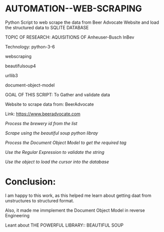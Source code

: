 # AUTOMATION--WEB-SCRAPING
Python Script to web scrape the data from Beer Advocate Website and load the structured data to SQLITE DATABASE

TOPIC OF RESEARCH: AQUISITIONS OF Anheuser-Busch InBev

Technology: 
python-3-6

webscraping

beautifulsoup4

urllib3

document-object-model

GOAL OF THIS SCRIPT: To Gather and validate data

Website to scrape data from: BeerAdvocate

Link: https://www.beeradvocate.com

_Process the brewery id from the list_

_Scrape using the beautiful soup python libray_

_Process the Document Object Model to get the required tag_

_Use the Regular Expression to validate the string_

_Use the object to load the cursor into the database_

# Conclusion:

I am happy to this work, as this helped me learn about getting daat from unstructures to structured format. 

Also, it made me immplement the Document Object Model in reverse Engineering

Leant about THE POWERFUL LIBRARY:: BEAUTIFUL SOUP
